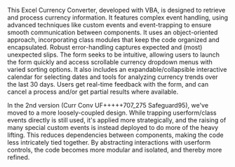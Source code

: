This Excel Currency Converter, developed with VBA, is designed to retrieve and process currency information.  It features complex event handling, using advanced techniques like custom events and event-trapping to ensure smooth communication between components. It uses an object-oriented approach, incorporating class modules that keep the code organized and encapsulated. Robust error-handling captures expected and (most) unexpected slips. The form seeks to be intuitive, allowing users to launch the form quickly and access scrollable currency dropdown menus with varied sorting options. It also includes an expandable/collapsible interactive calendar for selecting dates and tools for analyzing currency trends over the last 30 days. Users get real-time feedback with the form, and can cancel a process and/or get partial results where available.

In the 2nd version (Curr Conv UF+++++707_275 Safeguard95), we've moved to a more loosely-coupled design. While trapping userform/class events directly is still used, it's applied more strategically, and the raising of many special custom events is instead deployed to do more of the heavy lifting. This reduces dependencies between components, making the code less intricately tied together. By abstracting interactions with userform controls, the code becomes more modular and isolated, and thereby more refined.
